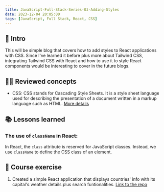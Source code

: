 ```yaml
---
title: JavaScript-Full-Stack-Series-03-Adding-Styles
date: 2023-12-04 20:05:00
tags: [JavaScript, Full Stack, React, CSS]
---
```


## 🔎 Intro

This will be simple blog that covers how to add styles to React applications with CSS. Since I've learned it before plus more about Tailwind CSS, integrating Tailwind CSS with React and how to use it to style React components would be interesting to cover in the future blogs.

<!-- more -->

## 👨‍💻 Reviewed concepts

- CSS:
CSS stands for Cascading Style Sheets. It is a style sheet language used for describing the presentation of a document written in a markup language such as HTML. [More details](https://dogecat0.github.io/2023/11/07/JavaScript-Full-Stack-Series/01-Fundamentals.html)

## 📚 Lessons learned

### The use of `className` in React:

In React, the `class` attribute is reserved for JavaScript classes. Instead, we use `className` to define the CSS class of an element.

## 📝 Course exercise

1. Created a simple React application that displays countries' info with its capital's weather details plus search funtionalities. [Link to the repo](https://github.com/Dogecat0/fullstack_open/tree/main/part2/countries)